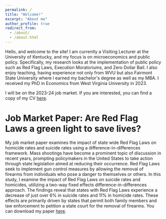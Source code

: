 ```yaml
---
permalink: /
title: "Welcome!"
excerpt: "About me"
author_profile: true
redirect_from: 
  - /about/
  - /about.html
---
```


Hello, and welcome to the site! I am currently a Visiting Lecturer at the University of Kentucky, and my focus is on microeconomics and public policy. Specifically, my research looks at the implementation of public policy such as Red Flag Laws, Execution Moratoriums, and Zero Dollar Bail. I also enjoy teaching, having experience not only from WVU but also Fairmont State University where I earned my bachelor's degree as well as my MBA. I received my PhD in Economics from West Virginia University in 2023.

I will be on the 2023-24 job market. If you are interested, you can find a copy of my CV [here](/files/Heflin_CV.pdf).

Job Market Paper: Are Red Flag Laws a green light to save lives?
======
My job market paper examines the impact of state wide Red Flag Laws on homicide rates and suicide rates using a difference-in-differences framework. Mass shootings have become a prominent topic of discussion in recent years, prompting policymakers in the United States to take action through state legislation aimed at reducing their occurrence. Red Flag Laws seek to implement gun control measures by allowing the removal of firearms from individuals who pose a danger to themselves or others. In this study, I examine the impact of Red Flag Laws on suicide rates and homicides, utilizing a two-way fixed effects difference-in-differences approach. The findings reveal that states with Red Flag Laws experience a decrease of just over 6% in suicide rates and 11% in homicide rates. These effects are primarily driven by states that permit both family members and law enforcement to petition a state court for the removal of firearms. You can download my paper [here](https://papers.ssrn.com/sol3/papers.cfm?abstract_id=4167250).


